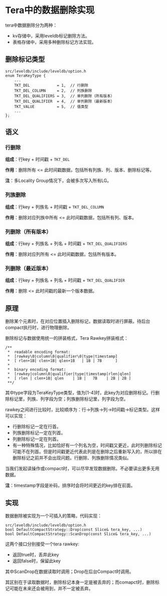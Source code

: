 # Tera中的数据删除实现

tera中数据删除分为两种：
  * kv存储中，采用leveldb标记删除方法。
  * 表格存储中，采用多种删除标记方法实现。
  
## 删除标记类型

```
src/leveldb/include/leveldb/option.h
enum TeraKeyType {
    ...
    TKT_DEL            = 1,  // 行删除
    TKT_DEL_COLUMN     = 2,  // 列族删除
    TKT_DEL_QUALIFIERS = 3,  // 单列删除（所有版本）
    TKT_DEL_QUALIFIER  = 4,  // 单列删除（最新版本）
    TKT_VALUE          = 5,  // 值类型
    ...
};
```

## 语义

### 行删除
**组成**：行key + 时间戳 + `TKT_DEL`

**作用**：删除所有 <= 此时间戳数据，包括所有列族、列、版本、删除标记等。

**注**：多Locality Group情况下，会被多次写入所有LG。

### 列族删除
**组成**：行key + 列族名 + 时间戳 + `TKT_DEL_COLUMN`

**作用**：删除对应列族中所有 <= 此时间戳数据，包括所有列、版本。

### 列删除（所有版本）
**组成**：行key + 列族名 + 列名 + 时间戳 + `TKT_DEL_QUALIFIERS`

**作用**：删除对应列所有 <= 此时间戳数据，包括所有版本。

### 列删除（最近版本）
**组成**：行key + 列族名 + 列名 + 时间戳 + `TKT_DEL_QUALIFIER`

**作用**：删除 <= 此时间戳的最新一个版本数据。

## 原理

删除某个元素时，在对应位置插入删除标记，数据读取时进行屏蔽。待后台compact执行时，进行物理删除。

删除标记与数据使用统一的拼装格式，Tera Rawkey拼装格式：
```
/**
 *  readable encoding format:
 *  [rowkey\0|column\0|qualifier\0|type|timestamp]
 *  [ rlen+1B| clen+1B| qlen+1B   | 1B | 7B      ]
 *
 *  binary encoding format:
 *  [rowkey|column\0|qualifier|type|timestamp|rlen|qlen]
 *  [ rlen | clen+1B| qlen    | 1B |   7B    | 2B | 2B ]
 **/
```

其中type字段为TeraKeyType类型，值为[1-4]时，此key为对应删除标记。行删除标记里，列族、列字段为空；列族删除标记里，列字段为空。

rawkey之间进行比较时，比较顺序为：行->列族->列->时间戳->标记类型。这样可以实现：
 * 行删除标记一定在行首。
 * 列族删除标记一定在列首。
 * 列删除标记一定在列首。
 * 有一种特殊情况，比如恰好有一个列名为空，时间戳又更近，此时列删除标记可能不在列首。但是时间戳更近代表此列是在删除之后重新写入的，所以排在删除标记之前并不会出现问题。行删除、列族删除情况类似。

当我们发起读操作或compact时，可以尽早发现数据删除。不必要读出更多无用数据。

**注**：timestamp字段是补码，排序时会将时间更近的key排在前面。

## 实现

数据删除被实现为一个可插入的策略，代码实现：

```
src/leveldb/include/leveldb/option.h
bool DefaultCompactStrategy::Drop(const Slice& tera_key, ...)
bool DefaultCompactStrategy::ScanDrop(const Slice& tera_key, ...)
```

这两个接口分别接受一个tera rawkey:
 * 返回true时，丢弃此key
 * 返回false时，保留此key
 
其中ScanDrop在数据读取时调用；Drop在后台Compact时调用。

其区别在于读取数据时，删除标记本身一定是被丢弃的；而comapct时，删除标记可能在未来还会被用到，并不一定被丢弃。
